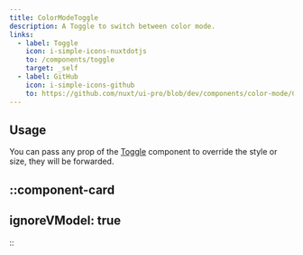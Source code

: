 ```yaml
---
title: ColorModeToggle
description: A Toggle to switch between color mode.
links:
  - label: Toggle
    icon: i-simple-icons-nuxtdotjs
    to: /components/toggle
    target: _self
  - label: GitHub
    icon: i-simple-icons-github
    to: https://github.com/nuxt/ui-pro/blob/dev/components/color-mode/ColorModeToggle.vue
---
```


## Usage

You can pass any prop of the [Toggle](/components/toggle) component to override the style or size, they will be forwarded.

::component-card
---
ignoreVModel: true
---
::
